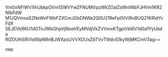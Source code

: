 Vm0xNFlWVXhUbkpOVm1SWVYwZFNUMVpzWkZOalZsWnlWbFJHVm1KR2NIbFdW
M1JQVmxaS2NsWnFWbFZXCmJGbDNWa2Q0U21ReFpISlViRnBUQ21KRldYcFdX
SEJEVkRKU1dGTnJWbGhpVjNoeVEyMVdjVkZVVmxKTgpiVkl6V1d0a1YyUkda
RlZOUlhSRVlsWlpNRnBJWXpsUVVXOUxZbTVvTWdvS1kyWjMKCmV3ag==

nep